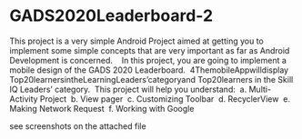 # GADS2020Leaderboard-2

This project is a very simple Android Project aimed at getting you to implement some simple concepts that are very important as far as Android Development is concerned.    
In this project, you are going to implement a mobile design of the GADS 2020 Leaderboard.  
4ThemobileAppwilldisplay
​Top20learnersintheLearningLeaders’categoryand
​Top20learners in the Skill IQ Leaders’ category.  
This project will help you understand:  
a. Multi-Activity Project 
b. View pager  
c. Customizing Toolbar  
d. RecyclerView 
e. Making Network Request  
f. Working with Google



see screenshots on the attached file
